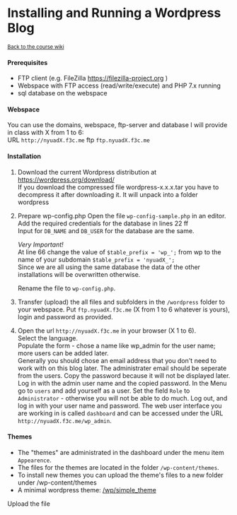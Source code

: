 # Installing and Running a Wordpress Blog
<sup>[Back to the course wiki](https://github.com/jbenno/nyuad_politics_of_code/wiki/01#wordpress)</sup>

#### Prerequisites
- FTP client (e.g. FileZilla https://filezilla-project.org )
- Webspace with FTP access (read/write/execute) and PHP 7.x running
- sql database on the webspace

#### Webspace
You can use the domains, webspace, ftp-server and database I will provide in class with X from 1 to 6:  
URL `http://nyuadX.f3c.me` 
ftp `ftp.nyuadX.f3c.me`

#### Installation
1. Download the current Wordpress distribution at https://wordpress.org/download/  
If you download the compressed file wordpress-x.x.x.tar you have to decompress it after downloading it. It will unpack into a folder wordpress
2. Prepare wp-config.php
  Open the file `wp-config-sample.php` in an editor.  
  Add the required credentials for the database in lines 22 ff  
  Input for `DB_NAME` and `DB_USER` for the database are the same.  
  
    *Very Important!*  
  At line 66 change the value of `$table_prefix = 'wp_';` from wp to the name of your subdomain `$table_prefix = 'nyuadX_';`  
  Since we are all using the same database the data of the other installations will be overwritten otherwise.  
  
    Rename the file to `wp-config.php`.
  

3. Transfer (upload) the all files and subfolders in the `/wordpress` folder to your webspace. Put `ftp.nyuadX.f3c.me` (X from 1 to 6 whatever is yours), login and password as provided.
3. Open the url `http://nyuadX.f3c.me` in your browser (X 1 to 6).  
  Select the language.  
  Populate the form - chose a name like wp_admin for the user name; more users can be added later.  
  Generally you should chose an email address that you don't need to work with on this blog later. The administrater email should be seperate from the users.
  Copy the password because it will not be displayed later.
  Log in with the admin user name and the copied password.
  In the Menu go to `users` and add yourself as a user. Set the field `Role` to `Administrator` - otherwise you will not be able to do much.
  Log out, and log in with your user name and password.
  The web user interface you are working in is called `dashboard` and can be accessed under the URL `http://nyuadX.f3c.me/wp_admin`.
  
#### Themes
- The "themes" are administrated in the dashboard under the menu item `Appearence`.
- The files for the themes are located in the folder `/wp-content/themes`.
- To install new themes you can upload the theme's files to a new folder under /wp-content/themes
- A minimal wordpress theme: [/wp/simple_theme](/wp/simple_theme)  


Upload the file
